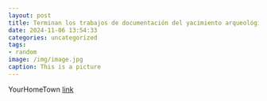 ```yaml
---
layout: post
title: Terminan los trabajos de documentación del yacimiento arqueológico encontrado en Villanueva de la Cañada
date: 2024-11-06 13:54:33
categories: uncategorized
tags:
- random
image: /img/image.jpg
caption: This is a picture
---
```

YourHomeTown [link](https://yourhometown.es/yacimiento-arqueologico-guerra-civil-villanueva-de-la-canada/)
